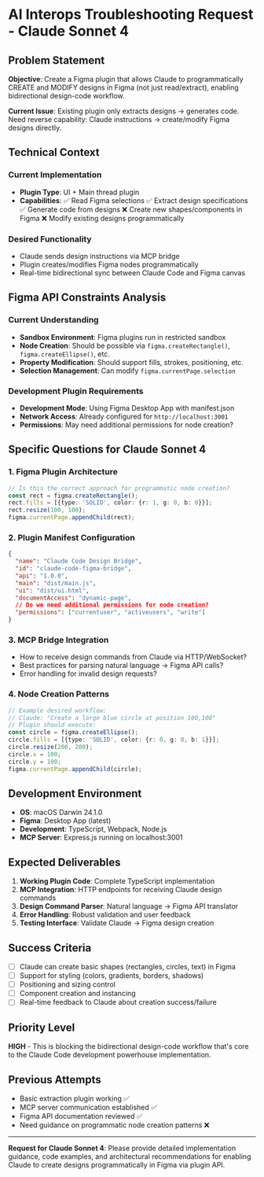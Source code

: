 # AI Interops Troubleshooting Request - Claude Sonnet 4

## Problem Statement
**Objective**: Create a Figma plugin that allows Claude to programmatically CREATE and MODIFY designs in Figma (not just read/extract), enabling bidirectional design-code workflow.

**Current Issue**: Existing plugin only extracts designs → generates code. Need reverse capability: Claude instructions → create/modify Figma designs directly.

## Technical Context

### Current Implementation
- **Plugin Type**: UI + Main thread plugin
- **Capabilities**: 
  ✅ Read Figma selections
  ✅ Extract design specifications  
  ✅ Generate code from designs
  ❌ Create new shapes/components in Figma
  ❌ Modify existing designs programmatically

### Desired Functionality
- Claude sends design instructions via MCP bridge
- Plugin creates/modifies Figma nodes programmatically
- Real-time bidirectional sync between Claude Code and Figma canvas

## Figma API Constraints Analysis

### Current Understanding
- **Sandbox Environment**: Figma plugins run in restricted sandbox
- **Node Creation**: Should be possible via `figma.createRectangle()`, `figma.createEllipse()`, etc.
- **Property Modification**: Should support fills, strokes, positioning, etc.
- **Selection Management**: Can modify `figma.currentPage.selection`

### Development Plugin Requirements
- **Development Mode**: Using Figma Desktop App with manifest.json
- **Network Access**: Already configured for `http://localhost:3001`
- **Permissions**: May need additional permissions for node creation?

## Specific Questions for Claude Sonnet 4

### 1. Figma Plugin Architecture
```typescript
// Is this the correct approach for programmatic node creation?
const rect = figma.createRectangle();
rect.fills = [{type: 'SOLID', color: {r: 1, g: 0, b: 0}}];
rect.resize(100, 100);
figma.currentPage.appendChild(rect);
```

### 2. Plugin Manifest Configuration
```json
{
  "name": "Claude Code Design Bridge",
  "id": "claude-code-figma-bridge", 
  "api": "1.0.0",
  "main": "dist/main.js",
  "ui": "dist/ui.html",
  "documentAccess": "dynamic-page",
  // Do we need additional permissions for node creation?
  "permissions": ["currentuser", "activeusers", "write"]
}
```

### 3. MCP Bridge Integration
- How to receive design commands from Claude via HTTP/WebSocket?
- Best practices for parsing natural language → Figma API calls?
- Error handling for invalid design requests?

### 4. Node Creation Patterns
```typescript
// Example desired workflow:
// Claude: "Create a large blue circle at position 100,100"
// Plugin should execute:
const circle = figma.createEllipse();
circle.fills = [{type: 'SOLID', color: {r: 0, g: 0, b: 1}}];
circle.resize(200, 200);
circle.x = 100;
circle.y = 100;
figma.currentPage.appendChild(circle);
```

## Development Environment
- **OS**: macOS Darwin 24.1.0
- **Figma**: Desktop App (latest)
- **Development**: TypeScript, Webpack, Node.js
- **MCP Server**: Express.js running on localhost:3001

## Expected Deliverables
1. **Working Plugin Code**: Complete TypeScript implementation
2. **MCP Integration**: HTTP endpoints for receiving Claude design commands
3. **Design Command Parser**: Natural language → Figma API translator
4. **Error Handling**: Robust validation and user feedback
5. **Testing Interface**: Validate Claude → Figma design creation

## Success Criteria
- [ ] Claude can create basic shapes (rectangles, circles, text) in Figma
- [ ] Support for styling (colors, gradients, borders, shadows)
- [ ] Positioning and sizing control
- [ ] Component creation and instancing
- [ ] Real-time feedback to Claude about creation success/failure

## Priority Level
**HIGH** - This is blocking the bidirectional design-code workflow that's core to the Claude Code development powerhouse implementation.

## Previous Attempts
- Basic extraction plugin working ✅
- MCP server communication established ✅  
- Figma API documentation reviewed ✅
- Need guidance on programmatic node creation patterns ❌

---

**Request for Claude Sonnet 4**: Please provide detailed implementation guidance, code examples, and architectural recommendations for enabling Claude to create designs programmatically in Figma via plugin API.